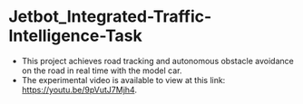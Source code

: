 # Jetbot_Integrated-Traffic-Intelligence-Task
- This project achieves road tracking and autonomous obstacle avoidance on the road in real time with the model car.
- The experimental video is available to view at this link: https://youtu.be/9pVutJ7Mjh4.
